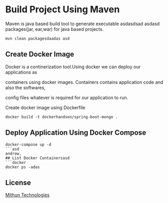 # Build Project Using Maven

Maven is java based build tool to generate executable 
asdasdsad asdasd 
packages(jar, ear,war) for java based projects.

```bashasdasdas d asda sdsa
mvn clean packagesdaadas asd
```

## Create Docker Image
Docker is a continerization tool.Using docker we can deploy our applications as 

containers using docker images. Containers contains application code and also the softwares,

config files whatever is required for our application to run.

Create docker image using Dockerfile


```docker
docker build -t dockerhandson/spring-boot-mongo .
```

## Deploy Application Using Docker Compose 

```docker-compose 
docker-compose up -d 
```asd
andrew,
## List Docker Containersasd
```docker
docker ps -adas
```

## License
[Mithun Technologies](http://mithuntechnologies.co.in)
